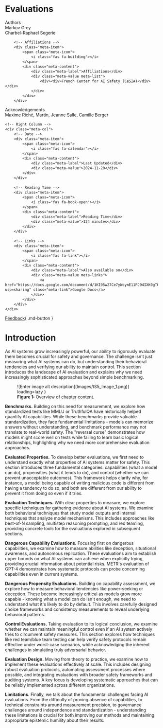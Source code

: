 # Evaluations

<div class="chapter-meta">

<div class="meta-grid">
    <!-- Left Column -->
    <div class="meta-col">
        <!-- Authors -->
        <div class="meta-item">
            <span class="meta-icon">
                <i class="fas fa-users"></i>
            </span>
            <div class="meta-content">
                <div class="meta-label">Authors</div>
                <div class="meta-value meta-list">
                    <div><div>Markov Grey</div><div>Charbel-Raphael Segerie</div></div>
                </div>
            </div>
        </div>
        
        <!-- Affiliations -->
        <div class="meta-item">
            <span class="meta-icon">
                <i class="fas fa-building"></i>
            </span>
            <div class="meta-content">
                <div class="meta-label">Affiliations</div>
                <div class="meta-value meta-list">
                    <div><div>French Center for AI Safety (CeSIA)</div></div>
                </div>
            </div>
        </div>

<!-- Acknowledgements section -->
<div class="meta-item">
    <span class="meta-icon">
        <i class="fas fa-heart"></i>
    </span>
    <div class="meta-content">
        <div class="meta-label">Acknowledgements</div>
        <div class="meta-value">
            Maxime Riché, Martin, Jeanne Salle, Camille Berger
        </div>
    </div>
</div>
    </div>

    <!-- Right Column -->
    <div class="meta-col">
        <!-- Date -->
        <div class="meta-item">
            <span class="meta-icon">
                <i class="fas fa-calendar"></i>
            </span>
            <div class="meta-content">
                <div class="meta-label">Last Updated</div>
                <div class="meta-value">2024-11-20</div>
            </div>
        </div>
        
        <!-- Reading Time -->
        <div class="meta-item">
            <span class="meta-icon">
                <i class="fas fa-book-open"></i>
            </span>
            <div class="meta-content">
                <div class="meta-label">Reading Time</div>
                <div class="meta-value">124 minutes</div>
            </div>
        </div>
        
        <!-- Links -->
        <div class="meta-item">
            <span class="meta-icon">
                <i class="fas fa-link"></i>
            </span>
            <div class="meta-content">
                <div class="meta-label">Also available on</div>
                <div class="meta-value meta-links">
                    <a href="https://docs.google.com/document/d/1KI95w27Ce7yWoynE11PJ94IXK0gT0NwP8091s06P7wM/edit?usp=sharing" class="meta-link">Google Docs</a>
                </div>
            </div>
        </div>
    </div>
</div>

</div>

[Feedback](https://forms.gle/ZsA4hEWUx1ZrtQLL9){ .md-button }

# Introduction

As AI systems grow increasingly powerful, our ability to rigorously evaluate them becomes crucial for safety and governance. The challenge isn't just measuring what AI systems can do, but understanding their behavioral tendencies and verifying our ability to maintain control. This section introduces the landscape of AI evaluation and explains why we need increasingly sophisticated approaches beyond simple benchmarking.

<figure markdown="span">
![Enter image alt description](Images/tS5_Image_1.png){ loading=lazy }
  <figcaption markdown="1"><b>Figure 1:</b> Overview of chapter content.</figcaption>
</figure>

**Benchmarks.** Building on this need for measurement, we explore how standardized tests like MMLU or TruthfulQA have historically helped quantify AI capabilities. While these benchmarks provide valuable standardization, they face fundamental limitations - models can memorize answers without understanding, and benchmark performance may not translate to real-world safety. The "reversal curse" demonstrates how models might score well on tests while failing to learn basic logical relationships, highlighting why we need more comprehensive evaluation approaches.

**Evaluated Properties.** To develop better evaluations, we first need to understand exactly what properties of AI systems matter for safety. This section introduces three fundamental categories: capabilities (what a model can do), propensities (what it tends to do), and control (whether we can prevent unacceptable outcomes). This framework helps clarify why, for instance, a model being capable of writing malicious code is different from having a tendency to do so, and both are different from our ability to prevent it from doing so even if it tries.

**Evaluation Techniques.** With clear properties to measure, we explore specific techniques for gathering evidence about AI systems. We examine both behavioral techniques that study model outputs and internal techniques that analyze model mechanisms. This includes approaches like best-of-N sampling, multistep reasoning prompting, and red teaming, providing concrete tools for the evaluations explored in subsequent sections.

**Dangerous Capability Evaluations.** Focusing first on dangerous capabilities, we examine how to measure abilities like deception, situational awareness, and autonomous replication. These evaluations aim to establish upper bounds on what AI systems can achieve when explicitly trying, providing crucial information about potential risks. METR's evaluation of GPT-4 demonstrates how systematic protocols can probe concerning capabilities even in current systems.

**Dangerous Propensity Evaluations.** Building on capability assessment, we explore how to measure behavioral tendencies like power-seeking or deception. These become increasingly critical as models grow more capable - knowing what a model can do isn't enough, we need to understand what it's likely to do by default. This involves carefully designed choice frameworks and consistency measurements to reveal underlying behavioral patterns.

**Control Evaluations.** Taking evaluation to its logical conclusion, we examine whether we can maintain meaningful control even if an AI system actively tries to circumvent safety measures. This section explores how techniques like red team/blue team testing can help verify safety protocols remain effective under worst-case scenarios, while acknowledging the inherent challenges in simulating truly adversarial behavior.

**Evaluation Design.** Moving from theory to practice, we examine how to implement these evaluations effectively at scale. This includes designing robust evaluation protocols, automating assessment processes where possible, and integrating evaluations with broader safety frameworks and auditing systems. A key focus is developing systematic approaches that can be reliably implemented across different organizations.

**Limitations.** Finally, we talk about the fundamental challenges facing AI evaluations. From the difficulty of proving absence of capabilities, to technical constraints around measurement precision, to governance challenges around independence and standardization - understanding these limitations is crucial for both improving our methods and maintaining appropriate epistemic humility about their results.